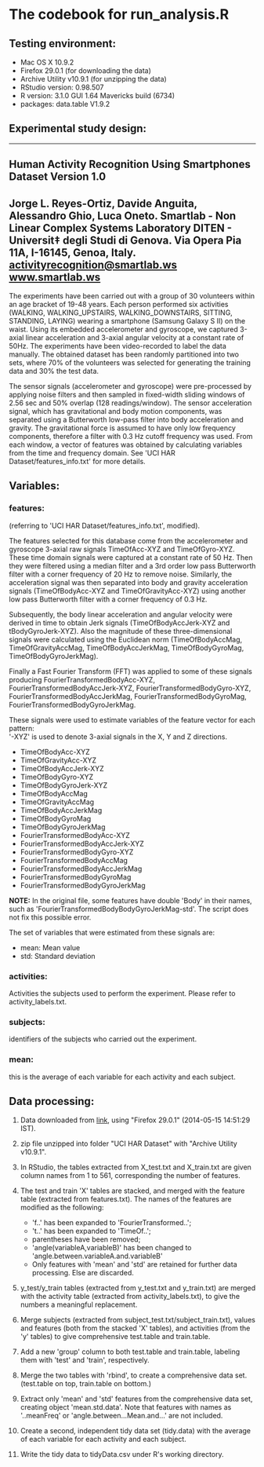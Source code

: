 # The codebook for run_analysis.R

## Testing environment:

* Mac OS X 10.9.2
* Firefox 29.0.1 (for downloading the data)
* Archive Utility v10.9.1 (for unzipping the data)
* RStudio version: 0.98.507
* R version: 3.1.0 GUI 1.64 Mavericks build (6734)
* packages: data.table V1.9.2

## Experimental study design:

------------------------------------------------------------------
Human Activity Recognition Using Smartphones Dataset
Version 1.0
------------------------------------------------------------------
Jorge L. Reyes-Ortiz, Davide Anguita, Alessandro Ghio, Luca Oneto.
Smartlab - Non Linear Complex Systems Laboratory
DITEN - Universit‡ degli Studi di Genova.
Via Opera Pia 11A, I-16145, Genoa, Italy.
activityrecognition@smartlab.ws
www.smartlab.ws
------------------------------------------------------------------

The experiments have been carried out with a group of 30 volunteers within an age bracket of 19-48 years. Each person performed six activities (WALKING, WALKING_UPSTAIRS, WALKING_DOWNSTAIRS, SITTING, STANDING, LAYING) wearing a smartphone (Samsung Galaxy S II) on the waist. Using its embedded accelerometer and gyroscope, we captured 3-axial linear acceleration and 3-axial angular velocity at a constant rate of 50Hz. The experiments have been video-recorded to label the data manually. The obtained dataset has been randomly partitioned into two sets, where 70% of the volunteers was selected for generating the training data and 30% the test data. 

The sensor signals (accelerometer and gyroscope) were pre-processed by applying noise filters and then sampled in fixed-width sliding windows of 2.56 sec and 50% overlap (128 readings/window). The sensor acceleration signal, which has gravitational and body motion components, was separated using a Butterworth low-pass filter into body acceleration and gravity. The gravitational force is assumed to have only low frequency components, therefore a filter with 0.3 Hz cutoff frequency was used. From each window, a vector of features was obtained by calculating variables from the time and frequency domain. See 'UCI HAR Dataset/features_info.txt' for more details.

## Variables:

### features: 

(referring to 'UCI HAR Dataset/features_info.txt', modified).

The features selected for this database come from the accelerometer and gyroscope 3-axial raw signals TimeOfAcc-XYZ and TimeOfGyro-XYZ. These time domain signals  were captured at a constant rate of 50 Hz. Then they were filtered using a median filter and a 3rd order low pass Butterworth filter with a corner frequency of 20 Hz to remove noise. Similarly, the acceleration signal was then separated into body and gravity acceleration signals (TimeOfBodyAcc-XYZ and TimeOfGravityAcc-XYZ) using another low pass Butterworth filter with a corner frequency of 0.3 Hz.

Subsequently, the body linear acceleration and angular velocity were derived in time to obtain Jerk signals (TimeOfBodyAccJerk-XYZ and tBodyGyroJerk-XYZ). Also the magnitude of these three-dimensional signals were calculated using the Euclidean norm (TimeOfBodyAccMag, TimeOfGravityAccMag, TimeOfBodyAccJerkMag, TimeOfBodyGyroMag, TimeOfBodyGyroJerkMag).

Finally a Fast Fourier Transform (FFT) was applied to some of these signals producing FourierTransformedBodyAcc-XYZ, FourierTransformedBodyAccJerk-XYZ, FourierTransformedBodyGyro-XYZ, FourierTransformedBodyAccJerkMag, FourierTransformedBodyGyroMag, FourierTransformedBodyGyroJerkMag.

These signals were used to estimate variables of the feature vector for each pattern:  
'-XYZ' is used to denote 3-axial signals in the X, Y and Z directions.

* TimeOfBodyAcc-XYZ
* TimeOfGravityAcc-XYZ
* TimeOfBodyAccJerk-XYZ
* TimeOfBodyGyro-XYZ
* TimeOfBodyGyroJerk-XYZ
* TimeOfBodyAccMag
* TimeOfGravityAccMag
* TimeOfBodyAccJerkMag
* TimeOfBodyGyroMag
* TimeOfBodyGyroJerkMag
* FourierTransformedBodyAcc-XYZ
* FourierTransformedBodyAccJerk-XYZ
* FourierTransformedBodyGyro-XYZ
* FourierTransformedBodyAccMag
* FourierTransformedBodyAccJerkMag
* FourierTransformedBodyGyroMag
* FourierTransformedBodyGyroJerkMag

**NOTE:** In the original file, some features have double 'Body' in their names, such as 'FourierTransformedBodyBodyGyroJerkMag-std'. The script does not fix this possible error.

The set of variables that were estimated from these signals are: 

* mean: Mean value
* std: Standard deviation

    
### activities: 

Activities the subjects used to perform the experiment. Please refer to activity_labels.txt.

### subjects: 

identifiers of the subjects who carried out the experiment.

### mean: 

this is the average of each variable for each activity and each subject.

## Data processing:

1. Data downloaded from [link](https://d396qusza40orc.cloudfront.net/getdata%2Fprojectfiles%2FUCI%20HAR%20Dataset.zip), using "Firefox 29.0.1" (2014-05-15 14:51:29 IST).

2. zip file unzipped into folder "UCI HAR Dataset" with "Archive Utility v10.9.1".

3. In RStudio, the tables extracted from X_test.txt and X_train.txt are given column names from 1 to 561, corresponding the number of features.

4. The test and train 'X' tables are stacked, and merged with the feature table (extracted from features.txt). The names of the features are modified as the following:
    * 'f..' has been expanded to 'FourierTransformed..';
    * 't..' has been expanded to 'TimeOf..';
    * parentheses have been removed;
    * 'angle(variableA,variableB)' has been changed to 'angle.between.variableA.and.variableB'
    * Only features with 'mean' and 'std' are retained for further data processing. Else are discarded.

5. y_test/y_train tables (extracted from y_test.txt and y_train.txt) are merged with the activity table (extracted from activity_labels.txt), to give the numbers a meaningful replacement.

6. Merge subjects (extracted from subject_test.txt/subject_train.txt), values and features (both from the stacked 'X' tables), and activities (from the 'y' tables) to give comprehensive test.table and train.table.

7. Add a new 'group' column to both test.table and train.table, labeling them with 'test' and 'train', respectively.

8. Merge the two tables with 'rbind', to create a comprehensive data set. (test.table on top, train.table on bottom.)

9. Extract only 'mean' and 'std' features from the comprehensive data set, creating object 'mean.std.data'. Note that features with names as '..meanFreq' or 'angle.between...Mean.and...' are not included.

10. Create a second, independent tidy data set (tidy.data) with the average of each variable for each activity and each subject.

11. Write the tidy data to tidyData.csv under R's working directory.



